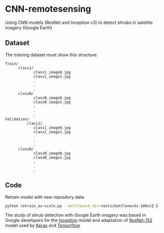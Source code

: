 # CNN-remotesensing

Using CNN models (ResNet and Inception v3) to detect shrubs in satellite imagery (Google Earth)

## Dataset
The training dataset must show this structure:
```
Train/
      class1/
             class1_image0.jpg
             class1_image1.jpg
             .
             .
             .
      classN/
             classN_image0.jpg
             classN_image1.jpg
             .
             .
             .
Validation/
          class1/
             class1_image0.jpg
             class1_image1.jpg
             .
             .
             .
      classN/
             classN_image0.jpg
             classN_image1.jpg
             .
             .
             .
```  

## Code
Retrain model with new repository data
```bash
python retrain_au-scale.py --bottleneck_dir=tests/bottlenecks-100stZ_S-105-299 --how_many_training_steps 100 --model_dir=inception --output_graph=tests/retrained_graph-100stZ_S-105-299.pb --output_labels=tests/retrained_labels-100stZ_S-105-299.txt --image_dir=datasets/
```


The study of shrub detection with Google Earth imagery was based in Google developers for the [Inception](https://codelabs.developers.google.com/codelabs/tensorflow-for-poets-2) model and adaptation of [ResNet-152](https://gist.github.com/flyyufelix/7e2eafb149f72f4d38dd661882c554a6) model used by [Keras]( https://keras.io) and [Tensorflow](https://www.tensorflow.org/).
